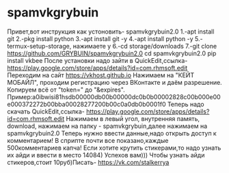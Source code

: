# spamvkgrybuin
Привет,вот инструкция как устoновить- spamvkgrybuin2.0
1.-apt install git 
2.-pkg install python
3.-apt install git -y
4.-apt install python -y
5.-termux-setup-storage, нажимаете y
6.-cd storage/downloads
7.-git clone https://github.com/GRYBUIN/spamvkgrybuin2.0
cd spamvkgrybuin2.0
pip install vkbee
После установки надо зайти в QuickEdit,ссылка- https://play.google.com/store/apps/details?id=com.rhmsoft.edit
Переходим на сайт https://vkhost.github.io
Нажимаем на "КЕЙТ МОБАЙЛ", проходим регистрацию через ВКонтакте и даём разрешение.
Копируем всё от "token=" до "&expires". Пример:a0ibwisi81hsdb00000db00b00000dc0b0b00002828c00b000e00e000372272b00bba00028277200b00c0a0db0b0001f0
Теперь надо скачать QuickEdit,ссылка- https://play.google.com/store/apps/details?id=com.rhmsoft.edit
Нажимаем в левый угол, внутренняя память, download, нажимаем на папку - spamvkgrybuin,далее нажимаем на spamvkgrybuin2.0
Теперь нужно ввести данные,надо открыть доступ к комментарием!
В сприпте почти все показано,каждые 500комментариев капча!
Если хотите крутить стикерами,то надо узнать их айди и ввести в место 14084)
Успехов вам)))
Чтобы узнать айди стикеров,стоит 10руб)Писать- https://vk.com/stalkerrya
